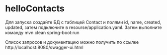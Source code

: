 # helloContacts

Для запуска создайте БД с таблицей Contact и полями id, name, created, updated, затем подключите в resourse/application.yaml.
Затем выполните команду mvn clean spring-boot:run

Список запросов и документацию можно получить по ссылке http://localhost:8080/swagger-ui.html
